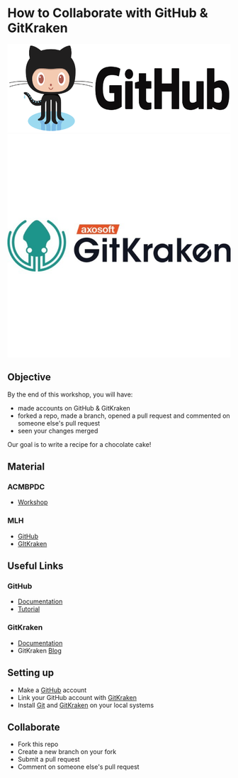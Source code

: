 # How to Collaborate with GitHub & GitKraken

<img src="./assets/github-logo.png" height="200">
<img src="./assets/avatar.jpg">

## Objective

By the end of this workshop, you will have:

*   made accounts on GitHub & GitKraken
*   forked a repo, made a branch, opened a pull request and commented on someone else's pull request
*   seen your changes merged

Our goal is to write a recipe for a chocolate cake!

## Material

### ACMBPDC

*   [Workshop](https://github.com/acmbpdc/coding-bootcamp/tree/master/sessions/04-git-workshop)

### MLH

*   [GitHub](https://docsend.com/view/udvd45h)
*   [GItKraken](https://docsend.com/view/x5num6j)

## Useful Links

### GitHub

*   [Documentation](https://guides.github.com/)
*   [Tutorial](https://guides.github.com/activities/hello-world/)

### GitKraken

*   [Documentation](https://support.gitkraken.com/)
*   GitKraken [Blog](https://blog.axosoft.com/)

## Setting up

*   Make a [GitHub](https://github.com/) account
*   Link your GitHub account with [GitKraken](https://www.gitkraken.com/invite/vpYby3kN)
*   Install [Git]((https://git-scm.com/book/en/v2/Getting-Started-Installing-Git)) and [GitKraken](https://www.gitkraken.com/download) on your local systems

## Collaborate

*   Fork this repo
*   Create a new branch on your fork
*   Submit a pull request
*   Comment on someone else's pull request

